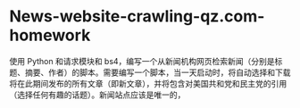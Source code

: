 # News-website-crawling-qz.com-homework
使用 Python 和请求模块和 bs4，编写一个从新闻机构网页检索新闻（分别是标题、摘要、作者）的脚本。需要编写一个脚本，当一天启动时，将自动选择和下载将在此期间发布的所有文章（即新文章），并将包含对美国共和党和民主党的引用（选择任何有趣的话题）。新闻站点应该是唯一的，
